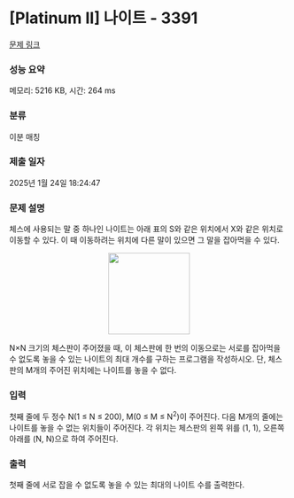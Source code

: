 # [Platinum II] 나이트 - 3391 

[문제 링크](https://www.acmicpc.net/problem/3391) 

### 성능 요약

메모리: 5216 KB, 시간: 264 ms

### 분류

이분 매칭

### 제출 일자

2025년 1월 24일 18:24:47

### 문제 설명

<p>체스에 사용되는 말 중 하나인 나이트는 아래 표의 S와 같은 위치에서 X와 같은 위치로  이동할 수 있다. 이 때 이동하려는 위치에 다른 말이 있으면 그 말을 잡아먹을 수 있다.</p>

<p style="text-align: center;"><img alt="" src="https://upload.acmicpc.net/5dc01ada-b550-4cd7-81f6-9845a68609c4/-/preview/" style="width: 147px; height: 147px;"></p>

<p>N×N 크기의 체스판이 주어졌을 때, 이 체스판에 한 번의 이동으로는 서로를 잡아먹을 수 없도록 놓을 수 있는 나이트의 최대 개수를 구하는 프로그램을 작성하시오. 단, 체스판의 M개의 주어진 위치에는 나이트를 놓을 수 없다.</p>

### 입력 

 <p>첫째 줄에 두 정수 N(1 ≤ N ≤ 200), M(0 ≤ M ≤ N<sup>2</sup>)이 주어진다. 다음 M개의 줄에는 나이트를 놓을 수 없는 위치들이 주어진다. 각 위치는 체스판의 왼쪽 위를 (1, 1), 오른쪽 아래를 (N, N)으로 하여 주어진다.</p>

### 출력 

 <p>첫째 줄에 서로 잡을 수 없도록 놓을 수 있는 최대의 나이트 수를 출력한다.</p>

